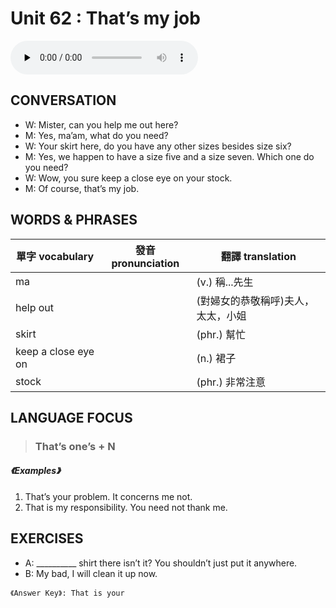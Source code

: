 # Unit 62 : That’s my job

<audio controls preload="none">
  <source src="https://channelplus.ner.gov.tw/api/audio/5ad2e616f95e3500064f4311">
</audio>

## CONVERSATION
* W: Mister, can you help me out here? 
* M: Yes, ma’am, what do you need? 
* W: Your skirt here, do you have any other sizes besides size six? 
* M: Yes, we happen to have a size five and a size seven. Which one do you need? 
* W: Wow, you sure keep a close eye on your stock. 
* M: Of course, that’s my job.

## WORDS & PHRASES
單字 vocabulary|發音 pronunciation|翻譯 translation
---|---|---
ma||(v.) 稱...先生
help out||(對婦女的恭敬稱呼)夫人，太太，小姐
skirt||(phr.) 幫忙
keep a close eye on||(n.) 裙子
stock||(phr.) 非常注意

## LANGUAGE FOCUS 
> <h3>That’s one’s + N</h3>

##### 《Examples》
1. That’s your problem. It concerns me not.
2. That is my responsibility. You need not thank me.

## EXERCISES 
* A: __________ shirt there isn’t it? You shouldn’t just put it anywhere.
* B: My bad, I will clean it up now.

`《Answer Key》: That is your`